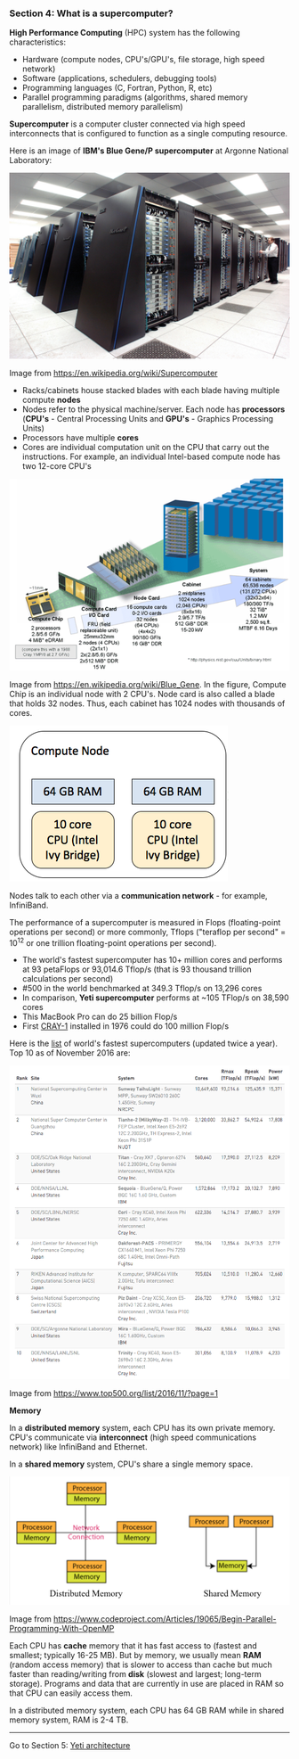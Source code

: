 ### Section 4: What is a supercomputer?

**High Performance Computing** (HPC) system has the following characteristics:

- Hardware (compute nodes, CPU's/GPU's, file storage, high speed network)
- Software (applications, schedulers, debugging tools)
- Programming languages (C, Fortran, Python, R, etc)
- Parallel programming paradigms (algorithms, shared memory parallelism, distributed memory parallelism)

**Supercomputer** is a computer cluster connected via high speed interconnects that is configured to function as a single computing resource.

Here is an image of **IBM's Blue Gene/P supercomputer** at Argonne National Laboratory:

![IBM](./img/IBM_Blue_Gene_P_supercomputer.jpg)

Image from https://en.wikipedia.org/wiki/Supercomputer

- Racks/cabinets house stacked blades with each blade having multiple compute **nodes**
- Nodes refer to the physical machine/server. Each node has **processors** (**CPU's** - Central Processing Units and **GPU's** - Graphics Processing Units)
- Processors have multiple **cores**
- Cores are individual computation unit on the CPU that carry out the instructions. For example, an individual Intel-based compute node has two 12-core CPU's

![hierarchy](./img/LLNL_BGL_Diagram.png)

Image from https://en.wikipedia.org/wiki/Blue_Gene. In the figure, Compute Chip is an individual node with 2 CPU's. Node card is also called a blade that holds 32 nodes. Thus, each cabinet has 1024 nodes with thousands of cores.

![](./img/node.png)

Nodes talk to each other via a **communication network** - for example, InfiniBand. 

The performance of a supercomputer is measured in Flops (floating-point operations per second) or more commonly, Tflops ("teraflop per second" = 10<sup>12</sup> or one trillion floating-point operations per second). 

- The world's fastest supercomputer has 10+ million cores and performs at 93 petaFlops or 93,014.6 Tflop/s (that is 93 thousand trillion calculations per second)
- \#500 in the world benchmarked at 349.3 Tflop/s on 13,296 cores
- In comparison, **Yeti supercomputer** performs at ~105 TFlop/s on 38,590 cores
- This MacBook Pro can do 25 billion Flop/s 
- First [CRAY-1](http://www.thocp.net/hardware/cray_1.htm) installed in 1976 could do 100 million Flop/s

Here is the [list](https://www.top500.org/list/2016/11/?page=1) of world's fastest supercomputers (updated twice a year). Top 10 as of November 2016 are:

![top10](./img/top10-super.png)

Image from https://www.top500.org/list/2016/11/?page=1



**Memory**

In a **distributed memory** system, each CPU has its own private memory. CPU's communicate via **interconnect** (high speed communications network) like InfiniBand and Ethernet.

In a **shared memory** system, CPU's share a single memory space.

![](./img/memory.png)

Image from https://www.codeproject.com/Articles/19065/Begin-Parallel-Programming-With-OpenMP

Each CPU has **cache** memory that it has fast access to (fastest and smallest; typically 16-25 MB). But by memory, we usually mean **RAM** (random access memory) that is slower to access than cache but much faster than reading/writing from **disk** (slowest and largest; long-term storage). Programs and data that are currently in use are placed in RAM so that CPU can easily access them. 

In a distributed memory system, each CPU has 64 GB RAM while in shared memory system, RAM is 2-4 TB.

------

Go to Section 5: [Yeti architecture](architecture.md)